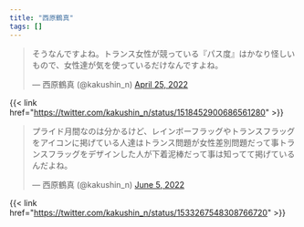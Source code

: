 ```yaml
---
title: "西原鶴真"
tags: []
---
```


<blockquote class="twitter-tweet"><p lang="ja" dir="ltr">そうなんですよね。トランス女性が競っている『パス度』はかなり怪しいもので、女性達が気を使っているだけなんですよね。</p>&mdash; 西原鶴真 (@kakushin_n) <a href="https://twitter.com/kakushin_n/status/1518452900686561280?ref_src=twsrc%5Etfw">April 25, 2022</a></blockquote> <script async src="https://platform.twitter.com/widgets.js" charset="utf-8"></script>

{{< link href="https://twitter.com/kakushin_n/status/1518452900686561280" >}}

<blockquote class="twitter-tweet"><p lang="ja" dir="ltr">プライド月間なのは分かるけど、レインボーフラッグやトランスフラッグをアイコンに掲げている人達はトランス問題が女性差別問題だって事トランスフラッグをデザインした人が下着泥棒だって事は知ってて掲げているんだよね。</p>&mdash; 西原鶴真 (@kakushin_n) <a href="https://twitter.com/kakushin_n/status/1533267548308766720?ref_src=twsrc%5Etfw">June 5, 2022</a></blockquote> <script async src="https://platform.twitter.com/widgets.js" charset="utf-8"></script>

{{< link href="https://twitter.com/kakushin_n/status/1533267548308766720" >}}